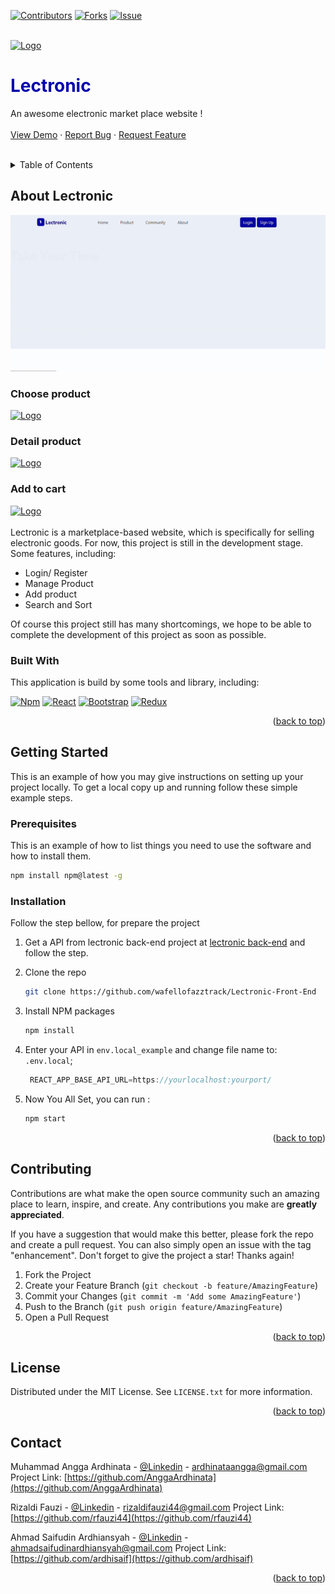 <a name="readme-top"></a>

[![Contributors][contributors-shield]][contributors-url]
[![Forks][forks-shield]][forks-url]
[![Issue][issues-shield]][issues-url]

<!-- PROJECT LOGO -->
<br />
<div align="left">
  <a href="https://lectronic.myvehicle-rent.site/">
    <img src="./src/assets/icon/Logo.png" alt="Logo" width="80" height="80">
  </a>

  <h1 align="left" style="color:#0300AD">Lectronic</h3>

  <p align="left">
    An awesome electronic market place website !
    <br />
    <br />
    <a href="https://lectronic.myvehicle-rent.site/">View Demo</a>
    ·
    <a href="https://github.com/wafellofazztrack">Report Bug</a>
    ·
    <a href="https://github.com/wafellofazztrack/Lectronic-Front-End">Request Feature</a>
  </p>
</div>

<!-- TABLE OF CONTENTS -->
<br />
<details>
  <summary>Table of Contents</summary>
  <ol>
    <li>
      <a href="#about-the-project">About The Project</a>
      <ul>
        <li><a href="#built-with">Built With</a></li>
      </ul>
    </li>
    <li>
      <a href="#getting-started">Getting Started</a>
      <ul>
        <li><a href="#prerequisites">Prerequisites</a></li>
        <li><a href="#installation">Installation</a></li>
      </ul>
    </li>
    <li><a href="#contributing">Contributing</a></li>
    <li><a href="#license">License</a></li>
    <li><a href="#contact">Contact</a></li>
  </ol>
</details>
<!-- ABOUT THE PROJECT -->

## About Lectronic

<div align="left">
  <a href="https://lectronic.myvehicle-rent.site/">
    <img src="./image/screnshootgif.gif" alt="Logo" height="250">
    </a>
    <h3> Choose product </h3>
    <a href="https://lectronic.myvehicle-rent.site/">
    <img src="https://res.cloudinary.com/dbr4g7rcg/image/upload/v1678521630/product-page_g5hlta.png" alt="Logo" height="250">
    </a>
     <h3> Detail product </h3>
    <a href="https://lectronic.myvehicle-rent.site/">
    <img src="https://res.cloudinary.com/dbr4g7rcg/image/upload/v1678521708/detail-page_hxcyoq.png" alt="Logo" height="250">
    </a>
    <h3> Add to cart </h3>
    <a href="https://lectronic.myvehicle-rent.site/">
    <img src="https://res.cloudinary.com/dbr4g7rcg/image/upload/v1678680318/screencapture-localhost-3000-cart-2023-03-13-10_57_29_lm88fc.png" alt="Logo" height="350">
    </a>
</div>

<br/>
Lectronic is a marketplace-based website, which is specifically for selling electronic goods. For now, this project is still in the development stage. Some features, including:

- Login/ Register
- Manage Product
- Add product
- Search and Sort

Of course this project still has many shortcomings, we hope to be able to complete the development of this project as soon as possible.

### Built With

This application is build by some tools and library, including:

[![Npm][npmjs]][npm-url]
[![React][react.js]][react-url]
[![Bootstrap][bootstrap.com]][bootstrap-url]
[![Redux][redux]][redux-url]

<p align="right">(<a href="#readme-top">back to top</a>)</p>

<!-- GETTING STARTED -->

## Getting Started

This is an example of how you may give instructions on setting up your project locally.
To get a local copy up and running follow these simple example steps.

### Prerequisites

This is an example of how to list things you need to use the software and how to install them.

```sh
npm install npm@latest -g
```

### Installation

Follow the step bellow, for prepare the project

1. Get a API from lectronic back-end project at [lectronic back-end](https://github.com/wafellofazztrack/lectronic-backend) and follow the step.
2. Clone the repo
   ```sh
   git clone https://github.com/wafellofazztrack/Lectronic-Front-End
   ```
3. Install NPM packages
   ```sh
   npm install
   ```
4. Enter your API in `env.local_example` and change file name to: `.env.local`;

   ```js
    REACT_APP_BASE_API_URL=https://yourlocalhost:yourport/
   ```

5. Now You All Set, you can run :
   ```sh
   npm start
   ```

<p align="right">(<a href="#readme-top">back to top</a>)</p>

<!-- CONTRIBUTING -->

## Contributing

Contributions are what make the open source community such an amazing place to learn, inspire, and create. Any contributions you make are **greatly appreciated**.

If you have a suggestion that would make this better, please fork the repo and create a pull request. You can also simply open an issue with the tag "enhancement".
Don't forget to give the project a star! Thanks again!

1. Fork the Project
2. Create your Feature Branch (`git checkout -b feature/AmazingFeature`)
3. Commit your Changes (`git commit -m 'Add some AmazingFeature'`)
4. Push to the Branch (`git push origin feature/AmazingFeature`)
5. Open a Pull Request

<p align="right">(<a href="#readme-top">back to top</a>)</p>

<!-- LICENSE -->

## License

Distributed under the MIT License. See `LICENSE.txt` for more information.

<p align="right">(<a href="#readme-top">back to top</a>)</p>

<!-- CONTACT -->

## Contact

Muhammad Angga Ardhinata - [@Linkedin](https://www.linkedin.com/in/anggaardhinata/) - ardhinataangga@gmail.com
Project Link: [https://github.com/AnggaArdhinata](https://github.com/AnggaArdhinata)

Rizaldi Fauzi - [@Linkedin](https://www.linkedin.com/in/rfauzi44/) - rizaldifauzi44@gmail.com
Project Link: [https://github.com/rfauzi44](https://github.com/rfauzi44)

Ahmad Saifudin Ardhiansyah - [@Linkedin](https://www.linkedin.com/in/ardhisaif/) - ahmadsaifudinardhiansyah@gmail.com
Project Link: [https://github.com/ardhisaif](https://github.com/ardhisaif)

<p align="right">(<a href="#readme-top">back to top</a>)</p>

<!-- MARKDOWN LINKS & IMAGES -->
<!-- https://www.markdownguide.org/basic-syntax/#reference-style-links -->

[contributors-shield]: https://img.shields.io/github/contributors/wafellofazztrack/Lectronic-Front-End?style=for-the-badge
[contributors-url]: https://github.com/wafellofazztrack/Lectronic-Front-End/graphs/contributors
[forks-shield]: https://img.shields.io/github/forks/wafellofazztrack/Lectronic-Front-End.svg?style=for-the-badge
[forks-url]: https://github.com/wafellofazztrack/Lectronic-Front-End/network/members
[issues-shield]: https://img.shields.io/github/issues/wafellofazztrack/Lectronic-Front-End.svg?style=for-the-badge
[issues-url]: https://github.com/wafellofazztrack/Lectronic-Front-End/issues
[license-shield]: https://img.shields.io/github/license/othneildrew/Best-README-Template.svg?style=for-the-badge
[license-url]: https://github.com/othneildrew/Best-README-Template/blob/master/LICENSE.txt
[linkedin-shield]: https://img.shields.io/badge/-LinkedIn-black.svg?style=for-the-badge&logo=linkedin&colorB=555
[linkedin-url]: https://linkedin.com/in/othneildrew
[product-screenshot]: ./image/screnshootgif.gif
[npmjs]: https://img.shields.io/badge/npm-555555?style=for-the-badge&logo=npm&logoColor=red
[npm-url]: https://www.npmjs.com/
[react.js]: https://img.shields.io/badge/React-20232A?style=for-the-badge&logo=react&logoColor=61DAFB
[react-url]: https://reactjs.org/
[bootstrap.com]: https://img.shields.io/badge/Bootstrap-563D7C?style=for-the-badge&logo=bootstrap&logoColor=white
[bootstrap-url]: https://getbootstrap.com
[redux]: https://img.shields.io/badge/Redux-563D7C?style=for-the-badge&logo=REDUX&logoColor=white
[redux-url]: https://redux.js.org/
